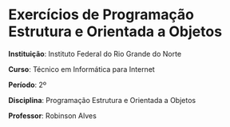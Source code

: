 # Exercícios de Programação Estrutura e Orientada a Objetos

**Instituição**: Instituto Federal do Rio Grande do Norte

**Curso**: Técnico em Informática para Internet

**Período**: 2º

**Disciplina**: Programação Estrutura e Orientada a Objetos

**Professor**: Robinson Alves
